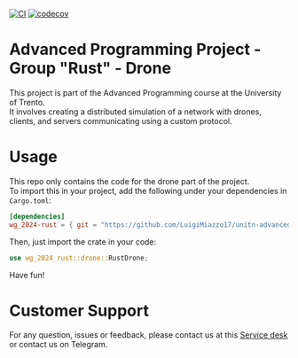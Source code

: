 [![CI](https://github.com/LuigiMiazzo17/unitn-advancedProgramming-WGL_2024-drone/actions/workflows/ci.yaml/badge.svg)](https://github.com/LuigiMiazzo17/unitn-advancedProgramming-WGL_2024-drone/actions/workflows/ci.yaml) [![codecov](https://codecov.io/gh/LuigiMiazzo17/unitn-advancedProgramming-WGL_2024-drone/branch/master/graph/badge.svg?token=FLZ8SBSZ7U)](https://codecov.io/gh/LuigiMiazzo17/unitn-advancedProgramming-WGL_2024-drone)

# Advanced Programming Project - Group "Rust" - Drone

This project is part of the Advanced Programming course at the University of Trento.\
It involves creating a distributed simulation of a network with drones, clients, and servers communicating using a custom protocol.

# Usage

This repo only contains the code for the drone part of the project.\
To import this in your project, add the following under your dependencies in `Cargo.toml`:

```toml
[dependencies]
wg_2024-rust = { git = "https://github.com/LuigiMiazzo17/unitn-advancedProgramming-WGL_2024-drone.git" }
```

Then, just import the crate in your code:

```rust
use wg_2024_rust::drone::RustDrone;
```

Have fun!

# Customer Support

For any question, issues or feedback, please contact us at this [Service desk](https://sbling.atlassian.net/servicedesk/customer/portal/2) or contact us on Telegram.

